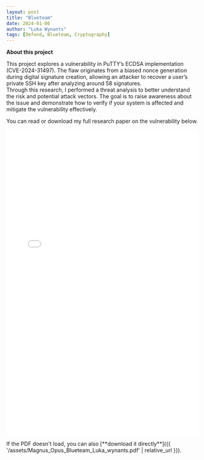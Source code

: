 ```yaml
---
layout: post
title: "Blueteam"
date: 2024-01-06
author: "Luka Wynants"
tags: [Defend, Blueteam, Cryptography]
---
```


**About this project**


This project explores a vulnerability in PuTTY’s ECDSA implementation (CVE-2024-31497). The flaw originates from a biased nonce generation during digital signature creation, allowing an attacker to recover a user’s private SSH key after analyzing around 58 signatures.  
Through this research, I performed a threat analysis to better understand the risk and potential attack vectors. The goal is to raise awareness about the issue and demonstrate how to verify if your system is affected and mitigate the vulnerability effectively.


You can read or download my full research paper on the vulnerability  below.

<iframe 
    src="{{ '/assets/Magnus_Opus_Blueteam_Luka_wynants.pdf' | relative_url }}" 
    width="100%" 
    height="800px" 
    style="border:none;">
</iframe>

<p>
  If the PDF doesn't load, you can also [**download it directly**]({{ '/assets/Magnus_Opus_Blueteam_Luka_wynants.pdf' | relative_url }}).
</p>